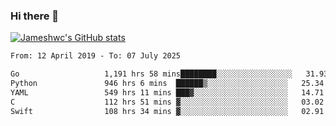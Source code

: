 ### Hi there 👋

[![Jameshwc's GitHub stats](https://github-readme-stats.vercel.app/api?username=jameshwc)](https://github.com/anuraghazra/github-readme-stats)

<!--START_SECTION:waka-->

```txt
From: 12 April 2019 - To: 07 July 2025

Go                   1,191 hrs 58 mins████████░░░░░░░░░░░░░░░░░   31.93 %
Python               946 hrs 6 mins  ██████▒░░░░░░░░░░░░░░░░░░   25.34 %
YAML                 549 hrs 11 mins ███▓░░░░░░░░░░░░░░░░░░░░░   14.71 %
C                    112 hrs 51 mins ▓░░░░░░░░░░░░░░░░░░░░░░░░   03.02 %
Swift                108 hrs 34 mins ▓░░░░░░░░░░░░░░░░░░░░░░░░   02.91 %
```

<!--END_SECTION:waka-->